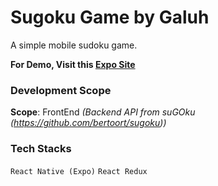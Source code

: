 # Sugoku Game by Galuh

A simple mobile sudoku game.

**For Demo, Visit this [Expo Site](https://bit.ly/sudoku-galuh)**

### Development Scope
**Scope**: FrontEnd
_(Backend API from suGOku (https://github.com/bertoort/sugoku))_

### Tech Stacks
```React Native (Expo)```
```React Redux```

